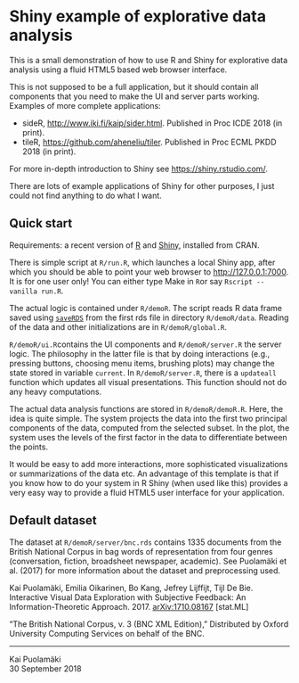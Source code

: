 # Shiny example of explorative data analysis

This is a small demonstration of how to use R and Shiny for explorative data analysis using a fluid HTML5 based web browser interface.

This is not supposed to be a full application, but it should contain all components that you need to make the UI and server parts working. Examples of more complete applications:

* sideR, <http://www.iki.fi/kaip/sider.html>. Published in Proc ICDE 2018 (in print). 
* tileR, <https://github.com/aheneliu/tiler>. Published in Proc ECML PKDD 2018 (in print).

For more in-depth introduction to Shiny see <https://shiny.rstudio.com/>. 

There are lots of example applications of Shiny for other purposes, I just could not find anything to do what I want.

## Quick start

Requirements: a recent version of [R](https://www.r-project.org/) and [Shiny](https://cran.r-project.org/web/packages/shiny/index.html), installed from CRAN.

There is simple script at `R/run.R`, which launches a local Shiny app, after which you should be able to point your web browser to <http://127.0.0.1:7000>. It is for one user only! You can either type Make in `R`or say `Rscript --vanilla run.R`.

The actual logic is contained under `R/demoR`. The script reads R data frame saved using [`saveRDS`](https://www.rdocumentation.org/packages/base/versions/3.5.1/topics/readRDS) from the first rds file in directory `R/demoR/data`. Reading of the data and other initializations are in `R/demoR/global.R`.

`R/demoR/ui.R`contains the UI components and `R/demoR/server.R` the server logic. The philosophy in the latter file is that by doing interactions (e.g., pressing buttons, choosing menu items, brushing plots) may change the state stored in variable `current`. In `R/demoR/server.R`, there is a `updateall` function which updates all visual presentations. This function should not do any heavy computations.

The actual data analysis functions are stored in `R/demoR/demoR.R`. Here, the idea is quite simple. The system projects the data into the first two principal components of the data, computed from the selected subset. In the plot, the system uses the levels of the first factor in the data to differentiate between the points.

It would be easy to add more interactions, more sophisticated visualizations or summarizations of the data etc. An advantage of this template is that if you know how to do your system in R Shiny (when used like this) provides a very easy way to provide a fluid HTML5 user interface for your application.


## Default dataset 

The dataset at `R/demoR/server/bnc.rds` contains 1335 documents from the British National Corpus in bag words of representation from four genres (conversation, fiction, broadsheet newspaper, academic). See Puolamäki et al. (2017) for more information about the dataset and preprocessing used.

Kai Puolamäki, Emilia Oikarinen, Bo Kang, Jefrey Lijffijt, Tijl De Bie. Interactive Visual Data Exploration with Subjective Feedback: An Information-Theoretic Approach. 2017. [arXiv:1710.08167](https://arxiv.org/abs/1710.08167) [stat.ML]

“The British National Corpus, v. 3 (BNC XML Edition),” Distributed by Oxford University Computing Services on behalf of the BNC.

-----

Kai Puolamäki  
30 September 2018
